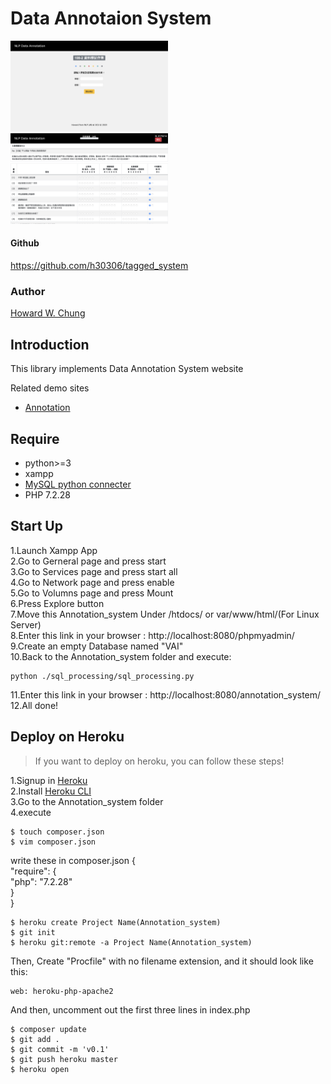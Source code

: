 # Data Annotaion System
<img src="1.png" width="50%"> <img src="2.png" width="50%">
#### Github

https://github.com/h30306/tagged_system

### Author

[Howard W. Chung](https://github.com/h30306)

## Introduction

This library implements Data Annotation System website

Related demo sites
- [Annotation]()

## Require

- python>=3
- xampp
- [MySQL python connecter](https://dev.mysql.com/downloads/connector/python/)
- PHP 7.2.28

## Start Up

1.Launch Xampp App<br>
2.Go to Gerneral page and press start<br>
3.Go to Services page and press start all<br>
4.Go to Network page and press enable<br>
5.Go to Volumns page and press Mount<br>
6.Press Explore button<br>
7.Move this Annotation_system Under /htdocs/ or var/www/html/(For Linux Server)<br>
8.Enter this link in your browser : http://localhost:8080/phpmyadmin/<br>
9.Create an empty Database named "VAI"<br>
10.Back to the Annotation_system folder and execute:<br>
```
python ./sql_processing/sql_processing.py
```
11.Enter this link in your browser : http://localhost:8080/annotation_system/
12.All done!

## Deploy on Heroku
>If you want to deploy on heroku, you can follow these steps!

1.Signup in [Heroku](https://dashboard.heroku.com)<br>
2.Install [Heroku CLI](https://devcenter.heroku.com/articles/heroku-cli)<br>
3.Go to the Annotation_system folder<br>
4.execute<br>
```
$ touch composer.json
$ vim composer.json
```
write these in composer.json
{<br>
  "require": {<br>
    "php": "7.2.28"<br>
  }<br>
}<br>
```
$ heroku create Project Name(Annotation_system)
$ git init
$ heroku git:remote -a Project Name(Annotation_system)
```
Then,
Create "Procfile" with no filename extension, and it should look like this:
```
web: heroku-php-apache2
```
And then, uncomment out the first three lines in index.php
```
$ composer update
$ git add .
$ git commit -m 'v0.1'
$ git push heroku master
$ heroku open
```


